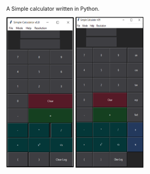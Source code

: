 A Simple calculator written in Python.

<p float="left">

<img title="a title" alt="Alt" src="/Image/Simple_Calculator.png" width="180" height="400">
<img title="a title" alt="Alt" src="/Image/Simple_Calculator_Scientific.png" width="180" height="400">

</p>